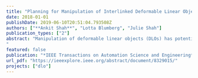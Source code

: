 ```yaml
---
title: "Planning for Manipulation of Interlinked Deformable Linear Objects With Applications to Aircraft Assembly"
date: 2018-01-01
publishDate: 2019-06-10T20:51:04.793508Z
authors: ["**Ankit Shah**", "Lotta Blumberg", "Julie Shah"]
publication_types: ["2"]
abstract: "Manipulation of deformable linear objects (DLOs) has potential applications in the fields of aerospace and automotive assembly. In this paper, we introduce a problem formulation for attaching a set of interlinked DLOs to a support structure using a set of clamping points. The formulation describes the manipulation planning problem in terms of known clamp poses; predetermined ideal clamping locations on the cables, called “reference points;” and a set of finite gripping points on the DLOs. We also present a prototype algorithm that generates a solution in terms of primitive manipulation actions. The algorithm guarantees that no interlink constraints are violated at any stage of manipulation. We incorporate gravity in the computation of a DLO shape and propose a property linking geometrically similar cable shapes across the space of cable length and stiffness. This property allows for the computation of solutions for unit length and scaling of these solutions to appropriate length, potentially resulting in faster shape computation.
"
featured: false
publication: "*IEEE Transactions on Automation Science and Engineering*"
url_pdf: "https://ieeexplore.ieee.org/abstract/document/8329015/"
projects: ["dlo"]
---
```

